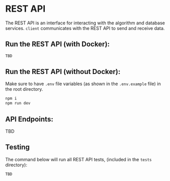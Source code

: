 # REST API

The REST API is an interface for interacting with the algorithm and database services. `client` communicates with the REST API to send and receive data.

## Run the REST API (with Docker):

```bash
TBD
```

## Run the REST API (without Docker):

Make sure to have `.env` file variables (as shown in the `.env.example` file) in the root directory.

```bash
npm i
npm run dev
```

## API Endpoints:

TBD

## Testing

The command below will run all REST API tests, (included in the `tests` directory):

```bash
TBD
```
